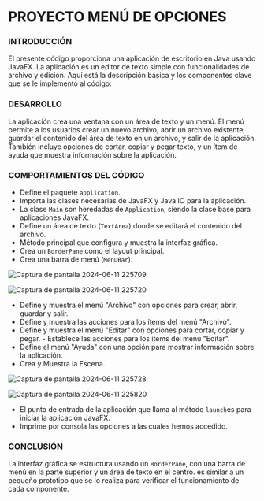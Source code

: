 # PROYECTO MENÚ DE OPCIONES


### INTRODUCCIÓN 
El presente código proporciona una aplicación de escritorio en Java usando JavaFX. La aplicación es un editor de texto simple con funcionalidades de archivo y edición.
Aquí está la descripción básica y los componentes clave que se le implementó al código:

### DESARROLLO
La aplicación crea una ventana con un área de texto y un menú. El menú permite a los usuarios crear un nuevo archivo, abrir un archivo existente, guardar el contenido del área de texto en un archivo, y salir de la aplicación. También incluye opciones de cortar, copiar y pegar texto, y un ítem de ayuda que muestra información sobre la aplicación.

### COMPORTAMIENTOS DEL CÓDIGO
   - Define el paquete `application`.
   - Importa las clases necesarias de JavaFX y Java IO para la aplicación.
   - La clase `Main` son heredadas de `Application`, siendo la clase base para aplicaciones JavaFX.
   - Define un área de texto (`TextArea`) donde se editará el contenido del archivo.
   - Método principal que configura y muestra la interfaz gráfica.
   - Crea un `BorderPane` como el layout principal.
   - Crea una barra de menú (`MenuBar`).


![Captura de pantalla 2024-06-11 225709](https://github.com/Dayana-Sabando/ProMenu/assets/168872451/4b2422fb-2a30-4109-966a-69165f716a55)




![Captura de pantalla 2024-06-11 225720](https://github.com/Dayana-Sabando/ProMenu/assets/168872451/af0b132c-b4ea-43eb-99fe-34d1d9d9f626)





   - Define y muestra el menú "Archivo" con opciones para crear, abrir, guardar y salir.
   - Define y muestra las acciones para los ítems del menú "Archivo".
   - Define y muestra el menú "Editar" con opciones para cortar, copiar y pegar.
    - Establece las acciones para los ítems del menú "Editar".
- Define el menú "Ayuda" con una opción para mostrar información sobre la aplicación.
-	Crea y Muestra la Escena.




![Captura de pantalla 2024-06-11 225728](https://github.com/Dayana-Sabando/ProMenu/assets/168872451/653c1c2e-1ae2-4e1a-bf54-0bfd38a378f5)





![Captura de pantalla 2024-06-11 225820](https://github.com/Dayana-Sabando/ProMenu/assets/168872451/748a1ff7-d776-4d35-a3ac-a26647ba96aa)




- El punto de entrada de la aplicación que llama al método `launch`es para iniciar la aplicación JavaFX.
- Imprime por consola las opciones a las cuales hemos accedido.


### CONCLUSIÓN

La interfaz gráfica se estructura usando un `BorderPane`, con una barra de menú en la parte superior y un área de texto en el centro. es similar a un pequeño prototipo que se lo realiza para verificar el funcionamiento de cada componente.
